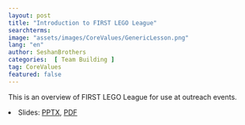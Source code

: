 ```yaml
---
layout: post
title: "Introduction to FIRST LEGO League"
searchterms: 
image: "assets/images/CoreValues/GenericLesson.png"
lang: "en"
author: SeshanBrothers
categories:  [ Team Building ]
tag: CoreValues
featured: false
---
```

 This is an overview of FIRST LEGO League for use at outreach events.

 <li class="ng-binding">Slides:
 <a href="/translations/en-us/CoreValues/AboutFLL.pptx">PPTX</a>,
 <a href="/translations/en-us/CoreValues/AboutFLL.pdf">PDF</a>
 </li>
